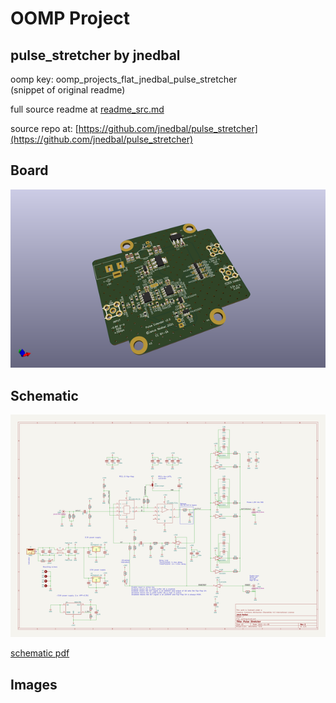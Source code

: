 # OOMP Project  
## pulse_stretcher  by jnedbal  
  
oomp key: oomp_projects_flat_jnedbal_pulse_stretcher  
(snippet of original readme)  
  
  
  full source readme at [readme_src.md](readme_src.md)  
  
source repo at: [https://github.com/jnedbal/pulse_stretcher](https://github.com/jnedbal/pulse_stretcher)  
## Board  
  
[![working_3d.png](working_3d_600.png)](working_3d.png)  
## Schematic  
  
[![working_schematic.png](working_schematic_600.png)](working_schematic.png)  
  
[schematic pdf](working_schematic.pdf)  
## Images  
